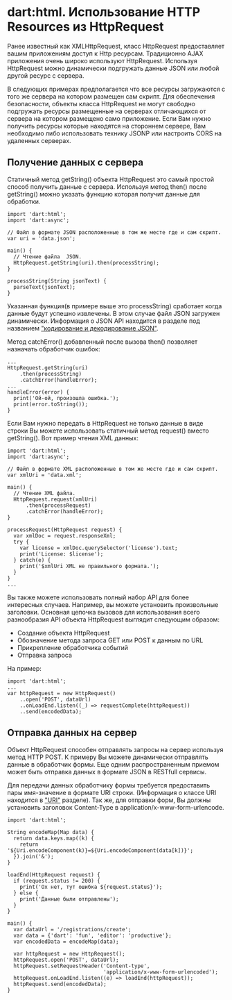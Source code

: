 # dart:html. Использование HTTP Resources из HttpRequest
Ранее известный как XMLHttpRequest, класс HttpRequest предоставляет вашим приложениям доступ к Http ресурсам. Традиционно AJAX приложения очень широко используют HttpRequest. Используя HttpRequest можно динамически подгружать данные JSON или любой другой ресурс с сервера.

В следующих примерах предполагается что все ресурсы загружаются с того же сервера на котором размещен сам скрипт. Для обеспечения безопасности, объекты класса HttpRequest не могут свободно подгружать ресурсы размещенные на серверах отличающихся от сервера на котором размещено само приложение. Если Вам нужно получить ресурсы которые находятся на стороннем сервере, Вам необходимо либо использовать технику JSONP или настроить CORS на удаленных серверах.

## Получение данных с сервера
Статичный метод getString() объекта HttpRequest это самый простой способ получить данные с сервера. Используя метод then() после getString() можно указать функцию которая получит данные для обработки.

```
import 'dart:html';
import 'dart:async';

// Файл в формате JSON расположенные в том же месте где и сам скрипт.
var uri = 'data.json';

main() {
  // Чтение файла  JSON.
  HttpRequest.getString(uri).then(processString);
}

processString(String jsonText) {
  parseText(jsonText);
}
```
Указанная функция(в примере выше это processString) сработает когда данные будут успешно извлечены. В этом случае файл JSON загружен динамически. Информация о JSON API находится в разделе под названием ["кодирование и декодирование JSON"](https://www.dartlang.org/docs/dart-up-and-running/contents/ch03.html#ch03-json).

Метод catchError() добавленный после вызова then() позволяет назначать обработчик ошибок:
```
...
HttpRequest.getString(uri)
    .then(processString)
    .catchError(handleError);
...
handleError(error) {
  print('Ой-ой, произошла ошибка.');
  print(error.toString());
}
```

Если Вам нужно передать в HttpRequest не только данные в виде строки Вы можете использовать статичный метод request() вместо getString(). Вот пример чтения XML данных:
```
import 'dart:html';
import 'dart:async';

// Файл в формате XML расположенные в том же месте где и сам скрипт.
var xmlUri = 'data.xml';

main() {
  // Чтение XML файла.
  HttpRequest.request(xmlUri)
      .then(processRequest)
      .catchError(handleError);
}

processRequest(HttpRequest request) {
  var xmlDoc = request.responseXml;
  try {
    var license = xmlDoc.querySelector('license').text;
    print('License: $license');
  } catch(e) {
    print('$xmlUri XML не правильного формата.');
  }
}
...
```

Вы также можете использовать полный набор API для более интересных случаев. Например, вы можете установить произвольные заголовки.
Основная цепочка вызовов для использования всего разнообразия API объекта HttpRequest выглядит следующим образом:

-   Создание объекта HttpRequest
-   Обозначение метода запроса GET или POST к данным по URL
-   Прикрепление обработчика событий
-   Отправка запроса

На пример:
```
import 'dart:html';
...
var httpRequest = new HttpRequest()
    ..open('POST', dataUrl)
    ..onLoadEnd.listen((_) => requestComplete(httpRequest))
    ..send(encodedData);
```

## Отправка данных на сервер
Объект HttpRequest способен отправлять запросы на сервер используя метод HTTP POST. К примеру Вы можете динамически отправлять данные в обработчик формы. Еще одним распространенным приемом может быть отправка данных в формате JSON в RESTfull сервисы.

Для передачи данных обработчику формы требуется предоставить пары имя-значение в формате URI строки. (Информация о классе URI находится в ["URI"](https://www.dartlang.org/docs/dart-up-and-running/contents/ch03.html#ch03-uri) разделе). Так же, для отправки форм, Вы должны установить заголовок Content-Type в application/x-www-form-urlencode.

```
import 'dart:html';

String encodeMap(Map data) {
  return data.keys.map((k) {
    return '${Uri.encodeComponent(k)}=${Uri.encodeComponent(data[k])}';
  }).join('&');
}

loadEnd(HttpRequest request) {
  if (request.status != 200) {
    print('Ох нет, тут ошибка ${request.status}');
  } else {
    print('Данные были отправлены');
  }
}

main() {
  var dataUrl = '/registrations/create';
  var data = {'dart': 'fun', 'editor': 'productive'};
  var encodedData = encodeMap(data);

  var httpRequest = new HttpRequest();
  httpRequest.open('POST', dataUrl);
  httpRequest.setRequestHeader('Content-type', 
                               'application/x-www-form-urlencoded');
  httpRequest.onLoadEnd.listen((e) => loadEnd(httpRequest));
  httpRequest.send(encodedData);
}
```